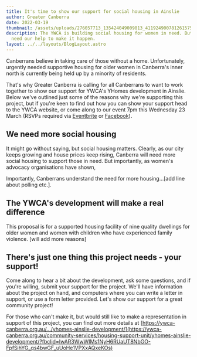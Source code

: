 ```yaml
---
title: It's time to show our support for social housing in Ainslie
author: Greater Canberra
date: 2022-03-19
thumbnail: /assets/uploads/276057713_135424049009813_4119249007812615753_n.jpg
description: The YWCA is building social housing for women in need. But they
  need our help to make it happen.
layout: ../../layouts/BlogLayout.astro
---
```

Canberrans believe in taking care of those without a home. Unfortunately, urgently needed supportive housing for older women in Canberra's inner north is currently being held up by a minority of residents. 

That's why Greater Canberra is calling for all Canberrans to want to work together to show our support for YWCA's YHomes development in Ainslie. Below we've outlined just some of the reasons why we're supporting this project, but if you're keen to find out how you can show your support head to the YWCA website, or come along to our event 7pm this Wednesday 23 March (RSVPs required via [Eventbrite](https://www.eventbrite.com.au/e/support-social-housing-for-women-in-need-tickets-301846489977) or [Facebook](https://fb.me/e/2wt72MuEu)). 

## We need more social housing

It might go without saying, but social housing matters. Clearly, as our city keeps growing and house prices keep rising, Canberra will need more social housing to support those in need. But importantly, as women's advocacy organisations have shown, 

Importantly, Canberrans understand the need for more housing...\[add line about polling etc.].

## The YWCA's development will make a real difference

This proposal is for a supported housing facility of nine quality dwellings for older women and women with children who have experienced family violence. \[will add more reasons]

## There's just one thing this project needs - your support!

Come along to hear a bit about the development, ask some questions, and if you're willing, submit your support for the project. We'll have information about the project on hand, and computers where you can write a letter in support, or use a form letter provided. Let's show our support for a great community project!

For those who can't make it, but would still like to make a representation in support of this project, you can find out more details at [https://ywca-canberra.org.au/.../yhomes-ainslie-development/](https://ywca-canberra.org.au/community-services/housing-support-unit/yhomes-ainslie-development/?fbclid=IwAR3WwWIMs1NyH6RUaUT8NbGO-FpfSihYG_qs4bwGF_uUoHe1VPXxAQxeKOs)